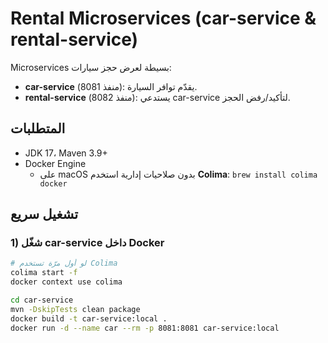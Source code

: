 # Rental Microservices (car-service & rental-service)

Microservices بسيطة لعرض حجز سيارات:
- **car-service** (منفذ 8081): يقدّم توافر السيارة.
- **rental-service** (منفذ 8082): يستدعي car-service لتأكيد/رفض الحجز.

## المتطلبات
- JDK 17، Maven 3.9+
- Docker Engine  
  - على macOS بدون صلاحيات إدارية استخدم **Colima**: `brew install colima docker`

## تشغيل سريع

### 1) شغّل car-service داخل Docker
```bash
# لو أول مرّة تستخدم Colima
colima start -f
docker context use colima

cd car-service
mvn -DskipTests clean package
docker build -t car-service:local .
docker run -d --name car --rm -p 8081:8081 car-service:local

